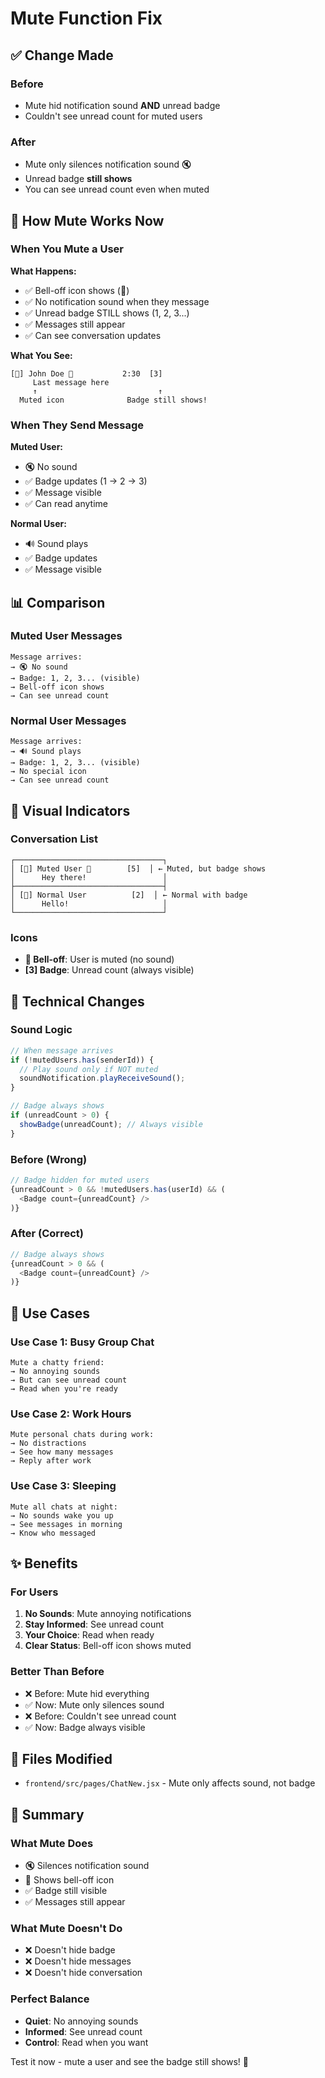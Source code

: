 # Mute Function Fix

## ✅ Change Made

### Before
- Mute hid notification sound **AND** unread badge
- Couldn't see unread count for muted users

### After
- Mute only silences notification sound 🔇
- Unread badge **still shows**
- You can see unread count even when muted

## 🎯 How Mute Works Now

### When You Mute a User

**What Happens:**
- ✅ Bell-off icon shows (🔕)
- ✅ No notification sound when they message
- ✅ Unread badge STILL shows (1, 2, 3...)
- ✅ Messages still appear
- ✅ Can see conversation updates

**What You See:**
```
[👤] John Doe 🔕           2:30  [3]
     Last message here
     ↑                           ↑
  Muted icon              Badge still shows!
```

### When They Send Message

**Muted User:**
- 🔇 No sound
- ✅ Badge updates (1 → 2 → 3)
- ✅ Message visible
- ✅ Can read anytime

**Normal User:**
- 🔊 Sound plays
- ✅ Badge updates
- ✅ Message visible

## 📊 Comparison

### Muted User Messages
```
Message arrives:
→ 🔇 No sound
→ Badge: 1, 2, 3... (visible)
→ Bell-off icon shows
→ Can see unread count
```

### Normal User Messages
```
Message arrives:
→ 🔊 Sound plays
→ Badge: 1, 2, 3... (visible)
→ No special icon
→ Can see unread count
```

## 🎨 Visual Indicators

### Conversation List
```
┌─────────────────────────────────┐
│ [👤] Muted User 🔕        [5]  │ ← Muted, but badge shows
│      Hey there!                 │
├─────────────────────────────────┤
│ [👤] Normal User          [2]  │ ← Normal with badge
│      Hello!                     │
└─────────────────────────────────┘
```

### Icons
- **🔕 Bell-off**: User is muted (no sound)
- **[3] Badge**: Unread count (always visible)

## 🔧 Technical Changes

### Sound Logic
```javascript
// When message arrives
if (!mutedUsers.has(senderId)) {
  // Play sound only if NOT muted
  soundNotification.playReceiveSound();
}

// Badge always shows
if (unreadCount > 0) {
  showBadge(unreadCount); // Always visible
}
```

### Before (Wrong)
```javascript
// Badge hidden for muted users
{unreadCount > 0 && !mutedUsers.has(userId) && (
  <Badge count={unreadCount} />
)}
```

### After (Correct)
```javascript
// Badge always shows
{unreadCount > 0 && (
  <Badge count={unreadCount} />
)}
```

## 🎯 Use Cases

### Use Case 1: Busy Group Chat
```
Mute a chatty friend:
→ No annoying sounds
→ But can see unread count
→ Read when you're ready
```

### Use Case 2: Work Hours
```
Mute personal chats during work:
→ No distractions
→ See how many messages
→ Reply after work
```

### Use Case 3: Sleeping
```
Mute all chats at night:
→ No sounds wake you up
→ See messages in morning
→ Know who messaged
```

## ✨ Benefits

### For Users
1. **No Sounds**: Mute annoying notifications
2. **Stay Informed**: See unread count
3. **Your Choice**: Read when ready
4. **Clear Status**: Bell-off icon shows muted

### Better Than Before
- ❌ Before: Mute hid everything
- ✅ Now: Mute only silences sound
- ❌ Before: Couldn't see unread count
- ✅ Now: Badge always visible

## 📁 Files Modified

- `frontend/src/pages/ChatNew.jsx` - Mute only affects sound, not badge

## 🎯 Summary

### What Mute Does
- 🔇 Silences notification sound
- 🔕 Shows bell-off icon
- ✅ Badge still visible
- ✅ Messages still appear

### What Mute Doesn't Do
- ❌ Doesn't hide badge
- ❌ Doesn't hide messages
- ❌ Doesn't hide conversation

### Perfect Balance
- **Quiet**: No annoying sounds
- **Informed**: See unread count
- **Control**: Read when you want

Test it now - mute a user and see the badge still shows! 🔕
